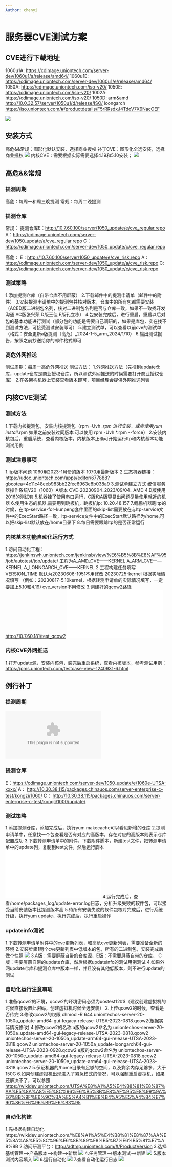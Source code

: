 ```yaml
---
Author: chenyi
---
```


# 服务器CVE测试方案


## CVE进行下载地址

1060u1A:
https://cdimage.uniontech.com/server-dev/1060u1/a/release/amd64/
1060u1E:
https://cdimage.uniontech.com/server-dev/1060u1/e/release/amd64/
1050A:
https://cdimage.uniontech.com/iso-v20/
1050E:
https://cdimage.uniontech.com/iso-v20/
1002A:
https://cdimage.uniontech.com/iso-v20/
1050D:
arm&amd
http://10.0.32.57/server/1050u1/d/release/ISO/
loongarch
https://iso.uniontech.com/#/productdetails/F5rRRsdxJ4TdoV7X9NacOEF

![](/服务器CVE测试方法_assets/产品说明.jpg)

## 安装方式
高危&&常规：图形化默认安装，选择商业授权
补丁CVE：图形化全选安装，选择商业授权
![](/服务器CVE测试方法_assets/安装.jpg)
内核CVE：需要根据实际需要选择4.19和5.10安装；
![](/服务器CVE测试方法_assets/内核选择.jpg)

## 高危&&常规
### 提测周期
高危：每周一和周三晚提测
常规：每周二晚提测

### 提测仓库
常规：
提测仓库E：http://10.7.60.100/server/1050_update/e/cve_regular.repo
A：https://cdimage.uniontech.com/server-dev/1050_update/a/cve_regular.repo
C：https://cdimage.uniontech.com/server-dev/1050_update/c/cve_regular.repo

高危：
E：http://10.7.60.100/server/1050_update/e/cve_risk.repo
A：https://cdimage.uniontech.com/server-dev/1050_update/a/cve_risk.repo
C: https://cdimage.uniontech.com/server-dev/1050_update/c/cve_risk.repo

### 测试策略
1.添加提测仓库（自带仓库不用屏蔽）
2.下载邮件中的提测申请单（邮件中的附件）
3.安装提测申请单中的提测包并核对版本，仓库中的所有包都需要安装（ACED版二进制包名列，核对二进制包名列是否与仓库一致，如果不一致找开发沟通  AC版张兴荣  D版王佳  E版孔立栋）
4.包安装完成后，进行重启，重启以后对包的基本功能进行测试（部分包的功能是需要自己调研的，如果是库包，实在找不到测试方法，可接受测试安装即可）
5.建立测试单，可以查看以前cve的测试单（格式：安全更新a版提测（高危）_2024-1-5_arm_2024/1/10）
6.输出测试报告，按照之前抄送给你的邮件格式即可

### 高危外网推送
测试周期：每周一高危外网推送
测试方法：
1.外网推送方法（先推到update仓库，update仓库是商业授权仓库，所以测试外网推送的时候需要打开商业授权仓库）
2.在各架构机器上安装查看版本即可，项目经理会提供外网推送列表

## 内核CVE测试
### 测试方法
1.下载内核提测包，安装内核提测包（rpm -Uvh *.rpm 进行安装，或者使用yum install*.rpm  如果之前安装过同版本 可以使用 rpm -Uvh *.rpm --force）
2.安装内核包后，重启系统，查看内核版本，内核版本正确可开始运行ltp和内核基本功能测试用例

### 测试注意事项
1.ltp版本问题  1060用2023-1月份的版本  1070用最新版本
2.生态机器链接：https://udoc.uniontech.com/apps/editor/677888?gbcotea=4c11c48eeb983bb22fec6963e8b038a9
3.测试单建立方式
统信服务器操作系统V20（1060）A版本 CVE-20230904_2023/09/04_ AMD
4.D版使用2016的测试套
5.机器挂了使用串口运行，C版和A版容易出问题尽量使用就近的机器
6.使用生态的机器,需要用到跳板机，跳板机ip: 10.20.48.157 
7.鲲鹏机器跑ltp的时候，在ltp-service-for-kunpeng套件里面的skip-list需要放在与ltp-service文件中的ExecStart路径一致，ltp-service文件中的ExecStart默认路径为/home,可以把skip-list默认放在/home目录下
8.每日需要跟踪ltp的是否正常运行

### 内核基本功能自动化运行方式
1.访问自动化工程：https://jenkinswh.uniontech.com/jenkinsb/view/%E6%B5%8B%E8%AF%95/job/autotest/job/update/
工程为A_AMD_CVE——KERNEL A_ARM_CVE——KERNEL  A_LONNGARCH_CVE——KERNEL
2.工程构建任务填写
VERSION_TIME 默认为20230606-1951不用修改
20230725-kernel 根据实际情况填写 （例如：20230817-5.10kernel，根据转测申请单的实际情况填写，一定要加上5.10和4.19)
cve_version不用修改
3.创建好的qcow2路径
http://10.7.60.181/test_qcow2
![](/服务器CVE测试方法_assets/内核功能自动化操作手册.wps)

### 内核CVE外网推送
1.打开update源，安装内核包，装完后重启系统，查看内核版本，参考测试用例：https://pms.uniontech.com/testcase-view-1240931-6.html

## 例行补丁
### 提测周期
![](/服务器CVE测试方法_assets/2024年1月补丁任务日历.docx)

### 提测仓库
E：https://cdimage.uniontech.com/server-dev/1050_update/e/1060e-UTSA-xxxx/
A： http://10.30.38.115/packages.chinauos.com/server-enterprise-c-test/kongzi/1060/
C： http://10.30.38.115/packages.chinauos.com/server-enterprise-c-test/kongli/1000/update/ 

### 测试策略
1.添加提测仓库，添加完成后，执行yum makecache可以看见新增的仓库
2.提测申请单中，任意找一个包查看是否有对应的高版本，存在对应的高版本则表示仓库配置成功
3.下载转测申请单中的附件，下载附件脚本，新建test文件，把转测申请单中的update列，复制到test文件，然后运行脚本
![](/服务器CVE测试方法_assets/run-update.sh)
4.运行完成后，查看/home/packages_log/update-error.log日志，分析升级失败的软件包，可以接受当前安装版本比提测版本高
5.待所有安装失败的软件包核对完成后，进行系统升级，执行yum update，执行完成后，执行重启操作

### updateinfo测试
1.下载转测申请单附件中的cve更新列表，和高危cve更新列表，需要准备全新的环境
2.安装步骤1两个cve更新列表中低版本的包，所有的二进制包，安装完成后做个快照
![](/服务器CVE测试方法_assets/二进制包.jpg)
3.A版：需要屏蔽自带的仓库源，E版：不需要屏蔽自带的仓库， C版：需要屏蔽自带的update仓库，然后根据updateinfo的测试用例测试
4.如果外网update仓库和提测仓库中版本一样，并且没有其他低版本，则不进行update的测试

### 自动化运行注意事项
1.准备qcow2的环境，qcow2的环境密码必须为uostest12#$（建议创建虚拟机的时候直接设置此密码，创建虚拟机时候全选安装）
2.上传qcow2的时候，查看是否传完
3.修改qcow2的权限
chmod -R 644 uniontechos-server-20-1050a_update-amd64-gui-legacy-release-UTSA-2023-0818.qcow2(根据实际情况修改)
4.修改qcow2的名称
a版的qcow2命名为
uniontechos-server-20-1050a_update-amd64-gui-legacy-release-UTSA-2023-0818.qcow2
uniontechos-server-20-1050a_update-arm64-gui-release-UTSA-2023-0818.qcow2
uniontechos-server-20-1050a_update-loongarch64-gui-release-UTSA-2023-0928.qcow2
e版的qcow2命名为
uniontechos-server-20-1050e_update-amd64-gui-legacy-release-UTSA-2023-0818.qcow2
uniontechos-server-20-1050e_update-arm64-gui-release-UTSA-2023-0818.qcow2
5.保证机器的/home目录有足够的空间，以及剩余内存足够多，大于150G
6.如果创建虚拟机出现进入了紧急模式的情况，可以强制重启虚拟机，如果还解决不了，可以参照
https://wikidev.uniontech.com/UTSA%E8%A1%A5%E4%B8%81%E8%87%AA%E5%8A%A8%E5%8C%96%E6%B5%8B%E8%AF%95%E8%99%9A%E6%8B%9F%E6%9C%BA%E5%A4%B1%E8%B4%A5%E5%A4%84%E7%90%86%E6%96%B9%E6%B3%95

### 自动化构建
1.先根据构建自动化https://wikidev.uniontech.com/%E8%A1%A5%E4%B8%81%E8%87%AA%E5%8A%A8%E5%8C%96%E6%8B%89%E8%B5%B7%E6%B5%81%E7%A8%8B
2.访问研测平台：http://adtmp.uniontech.com/#/ProductVersion
3.选择基线管理-->产品版本-->构建-->新增
![](/服务器CVE测试方法_assets/新增版本.jpg)
4.任务管理-->版本测试-->新建
![](/服务器CVE测试方法_assets/新建版本测试.jpg)
5.版本测试内容填入
![](/服务器CVE测试方法_assets/版本测试内容.jpg)
6.运行自动化
![](/服务器CVE测试方法_assets/自动化运行.jpg)
7.查看自动化运行日志
![](/服务器CVE测试方法_assets/查看自动化运行日志.jpg)

